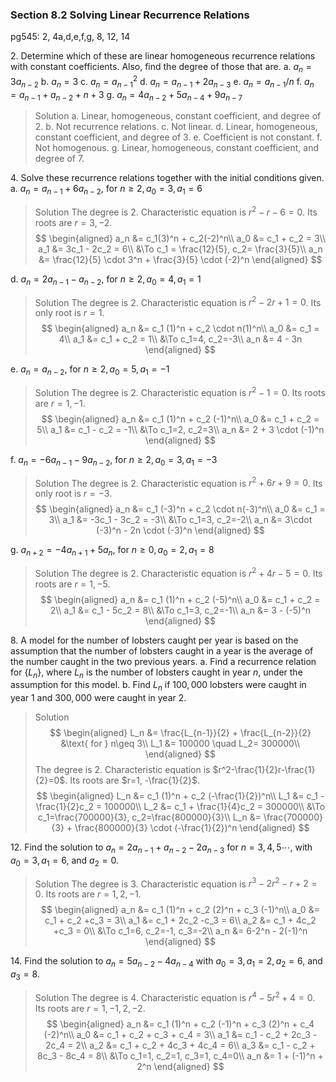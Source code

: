 ### Section 8.2 Solving Linear Recurrence Relations
pg545: 2, 4a,d,e,f,g, 8, 12, 14

2\. Determine which of these are linear homogeneous recurrence relations with constant coefficients. Also, find the degree of those that are.
a. $a_n=3a_{n-2}$
b. $a_n=3$
c. $a_n=a_{n-1}^2$
d. $a_n=a_{n-1} + 2a_{n-3}$
e. $a_n=a_{n-1}/n$
f. $a_n=a_{n-1} + a_{n-2} + n + 3$
g. $a_n=4a_{n-2} + 5a_{n-4} + 9a_{n-7}$
>Solution
a. Linear, homogeneous, constant coefficient, and degree of 2.
b. Not recurrence relations.
c. Not linear.
d. Linear, homogeneous, constant coefficient, and degree of 3.
e. Coefficient is not constant.
f. Not homogenous.
g. Linear, homogeneous, constant coefficient, and degree of 7.

4\. Solve these recurrence relations together with the initial conditions given.
a. $a_n = a_{n-1} + 6a_{n-2}$, for $n \geq 2, a_0 = 3, a_1 = 6$
>Solution
The degree is $2$. Characteristic equation is $r^2-r-6=0$. Its roots are $r=3, -2$.
$$
\begin{aligned}
a_n &= c_1(3)^n + c_2(-2)^n\\
a_0 &= c_1 + c_2 = 3\\
a_1 &= 3c_1 - 2c_2 = 6\\
&\To c_1 = \frac{12}{5}, c_2= \frac{3}{5}\\
a_n &= \frac{12}{5} \cdot 3^n + \frac{3}{5} \cdot (-2)^n
\end{aligned}
$$

d. $a_n = 2a_{n-1} - a_{n-2}$, for $n \geq 2, a_0 = 4, a_1 = 1$
>Solution
The degree is $2$. Characteristic equation is $r^2-2r+1=0$. Its only root is $r=1$.
$$
\begin{aligned}
a_n &= c_1 (1)^n + c_2 \cdot n(1)^n\\
a_0 &= c_1 = 4\\
a_1 &= c_1 + c_2 = 1\\
&\To c_1=4, c_2=-3\\
a_n &= 4 - 3n
\end{aligned}
$$

e. $a_n = a_{n-2}$, for $n \geq 2, a_0 = 5, a_1 = -1$
>Solution
The degree is $2$. Characteristic equation is $r^2-1=0$. Its roots are $r=1, -1$.
$$
\begin{aligned}
a_n &= c_1 (1)^n + c_2 (-1)^n\\
a_0 &= c_1 + c_2 = 5\\
a_1 &= c_1 - c_2 = -1\\
&\To c_1=2, c_2=3\\
a_n &= 2 + 3 \cdot (-1)^n
\end{aligned}
$$

f. $a_n = -6a_{n-1} - 9a_{n-2}$, for $n \geq 2, a_0 = 3, a_1 = -3$
>Solution
The degree is $2$. Characteristic equation is $r^2 + 6r + 9=0$. Its only root is $r=-3$.
$$
\begin{aligned}
a_n &= c_1 (-3)^n + c_2 \cdot n(-3)^n\\
a_0 &= c_1 = 3\\
a_1 &= -3c_1 - 3c_2 = -3\\
&\To c_1=3, c_2=-2\\
a_n &= 3\cdot (-3)^n - 2n \cdot (-3)^n
\end{aligned}
$$

g. $a_{n+2} = -4a_{n+1} + 5a_n$, for $n \geq 0, a_0 = 2, a_1 = 8$
>Solution
The degree is $2$. Characteristic equation is $r^2 + 4r-5=0$. Its roots are $r=1, -5$.
$$
\begin{aligned}
a_n &= c_1 (1)^n + c_2 (-5)^n\\
a_0 &= c_1 + c_2 = 2\\
a_1 &= c_1 - 5c_2 = 8\\
&\To c_1=3, c_2=-1\\
a_n &= 3 - (-5)^n
\end{aligned}
$$

8\. A model for the number of lobsters caught per year is based on the assumption that the number of lobsters caught in a year is the average of the number caught in the two previous years.
a. Find a recurrence relation for $\{L_n\}$, where $L_n$ is the number of lobsters caught in year $n$, under the assumption for this model.
b. Find $L_n$ if $100,000$ lobsters were caught in year $1$ and $300,000$ were caught in year $2$.

>Solution
$$
\begin{aligned}
L_n &= \frac{L_{n-1}}{2} + \frac{L_{n-2}}{2} &\text{ for } n\geq 3\\
L_1 &= 100000 \quad L_2= 300000\\
\end{aligned}
$$
The degree is 2. Characteristic equation is $r^2-\frac{1}{2}r-\frac{1}{2}=0$. Its roots are $r=1, -\frac{1}{2}$.
$$
\begin{aligned}
L_n &= c_1 (1)^n + c_2 (-\frac{1}{2})^n\\
L_1 &= c_1 - \frac{1}{2}c_2 = 100000\\
L_2 &= c_1 + \frac{1}{4}c_2 = 300000\\
&\To c_1=\frac{700000}{3}, c_2=\frac{800000}{3}\\
L_n &= \frac{700000}{3} + \frac{800000}{3} \cdot (-\frac{1}{2})^n
\end{aligned}
$$

12\. Find the solution to $a_n = 2a_{n-1} + a_{n-2} - 2a_{n-3}$ for $n = 3, 4, 5 \cdots$, with $a_0 = 3, a_1 = 6$, and $a_2 = 0$.
>Solution
The degree is 3. Characteristic equation is $r^3 - 2r^2 -r + 2=0$. Its roots are $r=1, 2, -1$.
$$
\begin{aligned}
a_n &= c_1 (1)^n + c_2 (2)^n + c_3 (-1)^n\\
a_0 &= c_1 + c_2 +c_3 = 3\\
a_1 &= c_1 + 2c_2 -c_3 = 6\\
a_2 &= c_1 + 4c_2 +c_3 = 0\\
&\To c_1=6, c_2=-1, c_3=-2\\
a_n &= 6-2^n - 2(-1)^n
\end{aligned}
$$

14\. Find the solution to $a_n = 5a_{n-2} - 4a_{n-4}$ with $a_0 = 3, a_1 = 2, a_2 = 6$, and $a_3 = 8$.
>Solution
The degree is 4. Characteristic equation is $r^4 - 5r^2 + 4=0$. Its roots are $r=1, -1, 2, -2$.
$$
\begin{aligned}
a_n &= c_1 (1)^n + c_2 (-1)^n + c_3 (2)^n + c_4 (-2)^n\\
a_0 &= c_1 + c_2 + c_3 + c_4 = 3\\
a_1 &= c_1 - c_2 + 2c_3 - 2c_4 = 2\\
a_2 &= c_1 + c_2 + 4c_3 + 4c_4 = 6\\
a_3 &= c_1 - c_2 + 8c_3 - 8c_4 = 8\\
&\To c_1=1, c_2=1, c_3=1, c_4=0\\
a_n &= 1 + (-1)^n + 2^n
\end{aligned}
$$

